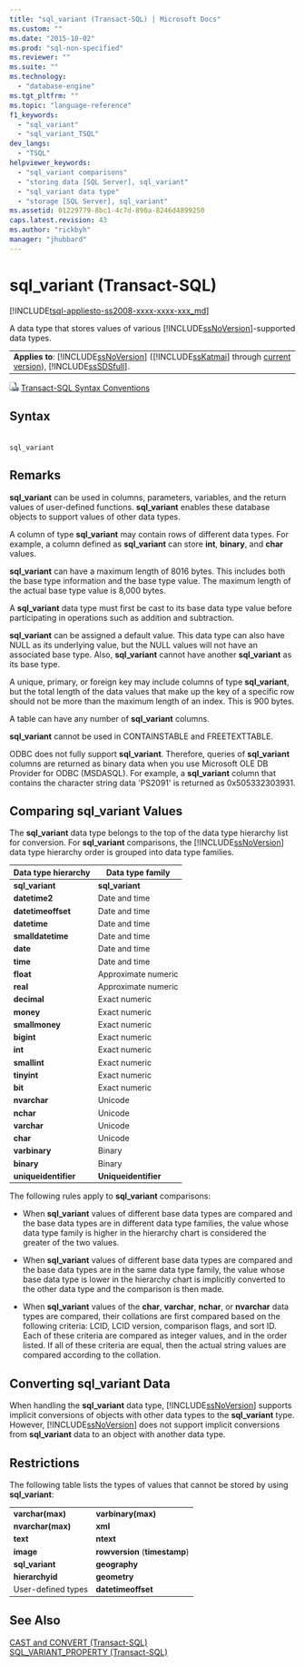 ```yaml
---
title: "sql_variant (Transact-SQL) | Microsoft Docs"
ms.custom: ""
ms.date: "2015-10-02"
ms.prod: "sql-non-specified"
ms.reviewer: ""
ms.suite: ""
ms.technology: 
  - "database-engine"
ms.tgt_pltfrm: ""
ms.topic: "language-reference"
f1_keywords: 
  - "sql_variant"
  - "sql_variant_TSQL"
dev_langs: 
  - "TSQL"
helpviewer_keywords: 
  - "sql_variant comparisons"
  - "storing data [SQL Server], sql_variant"
  - "sql_variant data type"
  - "storage [SQL Server], sql_variant"
ms.assetid: 01229779-8bc1-4c7d-890a-8246d4899250
caps.latest.revision: 43
ms.author: "rickbyh"
manager: "jhubbard"
---
```

# sql_variant (Transact-SQL)
[!INCLUDE[tsql-appliesto-ss2008-xxxx-xxxx-xxx_md](../../database-engine/configure/windows/includes/tsql-appliesto-ss2008-xxxx-xxxx-xxx-md.md)]

  A data type that stores values of various [!INCLUDE[ssNoVersion](../../advanced-analytics/r-services/includes/ssnoversion-md.md)]-supported data types.  
  
||  
|-|  
|**Applies to**: [!INCLUDE[ssNoVersion](../../advanced-analytics/r-services/includes/ssnoversion-md.md)] ([!INCLUDE[ssKatmai](../../analysis-services/data-mining/includes/sskatmai-md.md)] through [current version](http://go.microsoft.com/fwlink/p/?LinkId=299658)), [!INCLUDE[ssSDSfull](../../analysis-services/multidimensional-models/includes/sssdsfull-md.md)].|  
  
 ![Topic link icon](../../database-engine/configure/windows/media/topic-link.gif "Topic link icon") [Transact-SQL Syntax Conventions](../Topic/Transact-SQL%20Syntax%20Conventions%20\(Transact-SQL\).md)  
  
## Syntax  
  
```  
  
sql_variant  
```  
  
## Remarks  
 **sql_variant** can be used in columns, parameters, variables, and the return values of user-defined functions. **sql_variant** enables these database objects to support values of other data types.  
  
 A column of type **sql_variant** may contain rows of different data types. For example, a column defined as **sql_variant** can store **int**, **binary**, and **char** values.  
  
 **sql_variant** can have a maximum length of 8016 bytes. This includes both the base type information and the base type value. The maximum length of the actual base type value is 8,000 bytes.  
  
 A **sql_variant** data type must first be cast to its base data type value before participating in operations such as addition and subtraction.  
  
 **sql_variant** can be assigned a default value. This data type can also have NULL as its underlying value, but the NULL values will not have an associated base type. Also, **sql_variant** cannot have another **sql_variant** as its base type.  
  
 A unique, primary, or foreign key may include columns of type **sql_variant**, but the total length of the data values that make up the key of a specific row should not be more than the maximum length of an index. This is 900 bytes.  
  
 A table can have any number of **sql_variant** columns.  
  
 **sql_variant** cannot be used in CONTAINSTABLE and FREETEXTTABLE.  
  
 ODBC does not fully support **sql_variant**. Therefore, queries of **sql_variant** columns are returned as binary data when you use Microsoft OLE DB Provider for ODBC (MSDASQL). For example, a **sql_variant** column that contains the character string data 'PS2091' is returned as 0x505332303931.  
  
## Comparing sql_variant Values  
 The **sql_variant** data type belongs to the top of the data type hierarchy list for conversion. For **sql_variant** comparisons, the [!INCLUDE[ssNoVersion](../../advanced-analytics/r-services/includes/ssnoversion-md.md)] data type hierarchy order is grouped into data type families.  
  
|Data type hierarchy|Data type family|  
|-------------------------|----------------------|  
|**sql_variant**|**sql_variant**|  
|**datetime2**|Date and time|  
|**datetimeoffset**|Date and time|  
|**datetime**|Date and time|  
|**smalldatetime**|Date and time|  
|**date**|Date and time|  
|**time**|Date and time|  
|**float**|Approximate numeric|  
|**real**|Approximate numeric|  
|**decimal**|Exact numeric|  
|**money**|Exact numeric|  
|**smallmoney**|Exact numeric|  
|**bigint**|Exact numeric|  
|**int**|Exact numeric|  
|**smallint**|Exact numeric|  
|**tinyint**|Exact numeric|  
|**bit**|Exact numeric|  
|**nvarchar**|Unicode|  
|**nchar**|Unicode|  
|**varchar**|Unicode|  
|**char**|Unicode|  
|**varbinary**|Binary|  
|**binary**|Binary|  
|**uniqueidentifier**|**Uniqueidentifier**|  
  
 The following rules apply to **sql_variant** comparisons:  
  
-   When **sql_variant** values of different base data types are compared and the base data types are in different data type families, the value whose data type family is higher in the hierarchy chart is considered the greater of the two values.  
  
-   When **sql_variant** values of different base data types are compared and the base data types are in the same data type family, the value whose base data type is lower in the hierarchy chart is implicitly converted to the other data type and the comparison is then made.  
  
-   When **sql_variant** values of the **char**, **varchar**, **nchar**, or **nvarchar** data types are compared, their collations are first compared based on the following criteria: LCID, LCID version, comparison flags, and sort ID. Each of these criteria are compared as integer values, and in the order listed. If all of these criteria are equal, then the actual string values are compared according to the collation.  
  
## Converting sql_variant Data  
 When handling the **sql_variant** data type, [!INCLUDE[ssNoVersion](../../advanced-analytics/r-services/includes/ssnoversion-md.md)] supports implicit conversions of objects with other data types to the **sql_variant** type. However, [!INCLUDE[ssNoVersion](../../advanced-analytics/r-services/includes/ssnoversion-md.md)] does not support implicit conversions from **sql_variant** data to an object with another data type.  
  
## Restrictions  
 The following table lists the types of values that cannot be stored by using **sql_variant**:  
  
|||  
|-|-|  
|**varchar(max)**|**varbinary(max)**|  
|**nvarchar(max)**|**xml**|  
|**text**|**ntext**|  
|**image**|**rowversion** (**timestamp**)|  
|**sql_variant**|**geography**|  
|**hierarchyid**|**geometry**|  
|User-defined types|**datetimeoffset**|  
  
## See Also  
 [CAST and CONVERT &#40;Transact-SQL&#41;](../../t-sql/functions/cast-and-convert-transact-sql.md)   
 [SQL_VARIANT_PROPERTY &#40;Transact-SQL&#41;](../../t-sql/functions/sql-variant-property-transact-sql.md)  
  
  